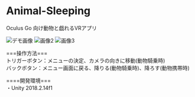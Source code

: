 # Animal-Sleeping
Oculus Go 向け動物と戯れるVRアプリ

![デモ画像](https://user-images.githubusercontent.com/37957948/56710736-88239500-6762-11e9-924c-bb2339dc9042.png)
![画像2](https://user-images.githubusercontent.com/37957948/56710943-81e1e880-6763-11e9-99cf-0020cd8d48f2.png)
![画像3](https://user-images.githubusercontent.com/37957948/56712911-24ea3080-676b-11e9-8fba-3b826703ec93.jpg)



===操作方法===<br>
トリガーボタン：メニューの決定、カメラの向きに移動(動物騎乗時)<br>
バックボタン：メニュー画面に戻る、降りる(動物騎乗時)、降ろす(動物携帯時)<br>


====開発環境===<br>
・Unity 2018.2.14f1
